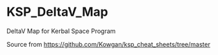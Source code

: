 # KSP_DeltaV_Map
DeltaV Map for Kerbal Space Program

Source from https://github.com/Kowgan/ksp_cheat_sheets/tree/master
